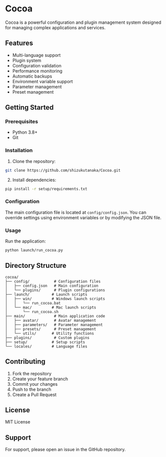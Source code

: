# Cocoa

Cocoa is a powerful configuration and plugin management system designed for managing complex applications and services.

## Features

- Multi-language support
- Plugin system
- Configuration validation
- Performance monitoring
- Automatic backups
- Environment variable support
- Parameter management
- Preset management

## Getting Started

### Prerequisites

- Python 3.8+
- Git

### Installation

1. Clone the repository:
```bash
git clone https://github.com/shizukutanaka/Cocoa.git
```

2. Install dependencies:
```bash
pip install -r setup/requirements.txt
```

### Configuration

The main configuration file is located at `config/config.json`. You can override settings using environment variables or by modifying the JSON file.

### Usage

Run the application:
```bash
python launch/run_cocoa.py
```

## Directory Structure

```
cocoa/
├── config/           # Configuration files
│   ├── config.json   # Main configuration
│   └── plugins/      # Plugin configurations
├── launch/          # Launch scripts
│   ├── win/         # Windows launch scripts
│   │   └── run_cocoa.bat
│   └── mac/         # Mac launch scripts
│       └── run_cocoa.sh
├── main/             # Main application code
│   ├── avatar/       # Avatar management
│   ├── parameters/   # Parameter management
│   ├── presets/      # Preset management
│   └── utils/       # Utility functions
├── plugins/          # Custom plugins
├── setup/           # Setup scripts
└── locales/         # Language files
```

## Contributing

1. Fork the repository
2. Create your feature branch
3. Commit your changes
4. Push to the branch
5. Create a Pull Request

## License

MIT License

## Support

For support, please open an issue in the GitHub repository.
